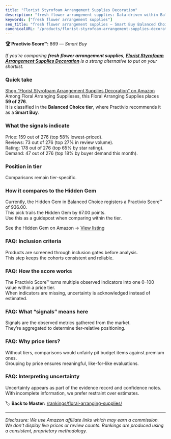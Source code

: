 ```yaml
---
title: "Florist Styrofoam Arrangement Supplies Decoration"
description: "fresh flower arrangement supplies: Data-driven within Balanced Choice ranking using the Practivio Score™. Positioned by quality, value, demand, findability, mo…"
keywords: ["fresh flower arrangement supplies"]
seo_title: "fresh flower arrangement supplies — Smart Buy Balanced Choice (2025)"
canonicalURL: "/products/florist-styrofoam-arrangement-supplies-decoration-B0915WCGRK/"
---
```


**🏆 Practivio Score™:** 869 — _Smart Buy_


*If you're comparing **fresh flower arrangement supplies**, **[Florist Styrofoam Arrangement Supplies Decoration](https://www.amazon.com/dp/B0915WCGRK?tag=practivio-20)** is a strong alternative to put on your shortlist.*
### Quick take
[Shop “Florist Styrofoam Arrangement Supplies Decoration” on Amazon](https://www.amazon.com/dp/B0915WCGRK?tag=practivio-20)
Among Floral Arranging Supplieses, this Floral Arranging Supplies places **59 of 276**.  
It is classified in the **Balanced Choice tier**, where Practivio recommends it as a **Smart Buy**.

### What the signals indicate
Price: 159 out of 276 (top 58% lowest-priced).  
Reviews: 73 out of 276 (top 27% in review volume).  
Rating: 178 out of 276 (top 65% by star rating).  
Demand: 47 out of 276 (top 18% by buyer demand this month).

### Position in tier
Comparisons remain tier-specific.

### How it compares to the Hidden Gem
Currently, the Hidden Gem in Balanced Choice registers a Practivio Score™ of 936.00.  
This pick trails the Hidden Gem by 67.00 points.  
Use this as a guidepost when comparing within the tier.  

See the Hidden Gem on Amazon → [View listing](https://www.amazon.com/dp/B094MLKMPD?tag=practivio-20)

### FAQ: Inclusion criteria
Products are screened through inclusion gates before analysis.  
This step keeps the cohorts consistent and reliable.

### FAQ: How the score works
The Practivio Score™ turns multiple observed indicators into one 0–100 value within a price tier.  
When indicators are missing, uncertainty is acknowledged instead of estimated.

### FAQ: What “signals” means here
Signals are the observed metrics gathered from the market.  
They’re aggregated to determine tier-relative positioning.

### FAQ: Why price tiers?
Without tiers, comparisons would unfairly pit budget items against premium ones.  
Grouping by price ensures meaningful, like-for-like evaluations.

### FAQ: Interpreting uncertainty
Uncertainty appears as part of the evidence record and confidence notes.  
With incomplete information, we prefer restraint over estimates.


🏷️ **Back to Master:** [/rankings/floral-arranging-supplies/](/rankings/floral-arranging-supplies/)

---
_Disclosure: We use Amazon affiliate links which may earn a commission. We don’t display live prices or review counts. Rankings are produced using a consistent, proprietary methodology._
